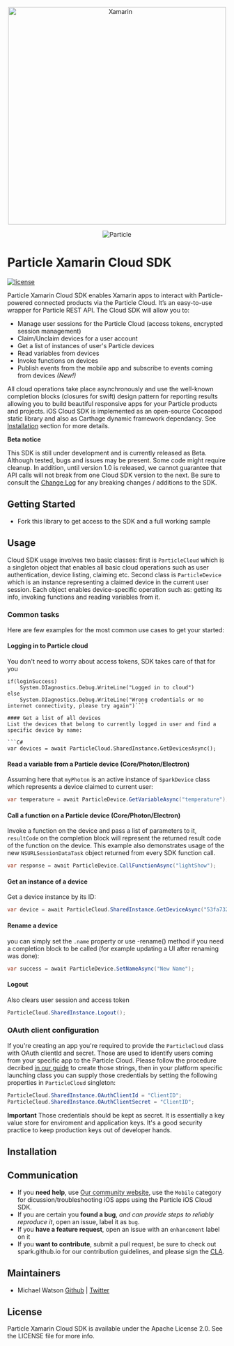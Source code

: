 <p align="center">
<img src="https://xamarin.com/content/images/pages/branding/assets/xamarin-logo.png" alt="Xamarin" title="Xamarin" width="500">
</p>
<p align="center" >
<img src="http://oi60.tinypic.com/116jd51.jpg" alt="Particle" title="Particle">
</p>

# Particle Xamarin Cloud SDK
[![license](https://img.shields.io/hexpm/l/plug.svg)](https://github.com/spark/spark-sdk-ios/blob/master/LICENSE) 

Particle Xamarin Cloud SDK enables Xamarin apps to interact with Particle-powered connected products via the Particle Cloud. It’s an easy-to-use wrapper for Particle REST API. The Cloud SDK will allow you to:

- Manage user sessions for the Particle Cloud (access tokens, encrypted session management)
- Claim/Unclaim devices for a user account
- Get a list of instances of user's Particle devices
- Read variables from devices
- Invoke functions on devices
- Publish events from the mobile app and subscribe to events coming from devices *(New!)*

All cloud operations take place asynchronously and use the well-known completion blocks (closures for swift) design pattern for reporting results allowing you to build beautiful responsive apps for your Particle products and projects.
iOS Cloud SDK is implemented as an open-source Cocoapod static library and also as Carthage dynamic framework dependancy. See [Installation](#installation) section for more details. 

**Beta notice**

This SDK is still under development and is currently released as Beta. Although tested, bugs and issues may be present. Some code might require cleanup. In addition, until version 1.0 is released, we cannot guarantee that API calls will not break from one Cloud SDK version to the next. Be sure to consult the [Change Log](https://github.com/spark/spark-sdk-ios/blob/master/CHANGELOG.md) for any breaking changes / additions to the SDK.

## Getting Started

- Fork this library to get access to the SDK and a full working sample

## Usage

Cloud SDK usage involves two basic classes: first is `ParticleCloud` which is a singleton object that enables all basic cloud operations such as user authentication, device listing, claiming etc. Second class is `ParticleDevice` which is an instance representing a claimed device in the current user session. Each object enables device-specific operation such as: getting its info, invoking functions and reading variables from it.

### Common tasks

Here are few examples for the most common use cases to get your started:

#### Logging in to Particle cloud
You don't need to worry about access tokens, SDK takes care of that for you

```var loginSuccess = await ParticleCloud.SharedInstance.LoginWithUserAsync("username@email.com"","password");
if(loginSuccess)
    System.DIagnostics.Debug.WriteLine("Logged in to cloud")
else
    System.DIagnostics.Debug.WriteLine("Wrong credentials or no internet connectivity, please try again")```

#### Get a list of all devices
List the devices that belong to currently logged in user and find a specific device by name:

```C#
var devices = await ParticleCloud.SharedInstance.GetDevicesAsync();
```

#### Read a variable from a Particle device (Core/Photon/Electron)
Assuming here that `myPhoton` is an active instance of `SparkDevice` class which represents a device claimed to current user:
 
```C#
var temperature = await ParticleDevice.GetVariableAsync("temperature");
```

#### Call a function on a Particle device (Core/Photon/Electron)
Invoke a function on the device and pass a list of parameters to it, `resultCode` on the completion block will represent the returned result code of the function on the device.
This example also demonstrates usage of the new `NSURLSessionDataTask` object returned from every SDK function call.

```C#
var response = await ParticleDevice.CallFunctionAsync("lightShow");
```
#### Get an instance of a device
Get a device instance by its ID:
   
```C#
var device = await ParticleCloud.SharedInstance.GetDeviceAsync("53fa73265066544b16208184");
```

#### Rename a device
you can simply set the `.name` property or use -rename() method if you need a completion block to be called (for example updating a UI after renaming was done):
 
```C#
var success = await ParticleDevice.SetNameAsync("New Name");
```

#### Logout
Also clears user session and access token

```C#
ParticleCloud.SharedInstance.Logout();
```

### OAuth client configuration

If you're creating an app you're required to provide the `ParticleCloud` class with OAuth clientId and secret.
Those are used to identify users coming from your specific app to the Particle Cloud.
Please follow the procedure decribed [in our guide](https://docs.particle.io/guide/how-to-build-a-product/web-app/#creating-an-oauth-client) to create those strings,
then in your platform specific launching class you can supply those credentials by setting the following properties in `ParticleCloud` singleton:



```C#
ParticleCloud.SharedInstance.OAuthClientId = "ClientID";
ParticleCloud.SharedInstance.OAuthClientSecret = "ClientID";
```

**Important**
Those credentials should be kept as secret. It is essentially a key value store for enviroment and application keys.
It's a good security practice to keep production keys out of developer hands. 

## Installation

## Communication

- If you **need help**, use [Our community website](http://community.particle.io), use the `Mobile` category for dicussion/troubleshooting iOS apps using the Particle iOS Cloud SDK.
- If you are certain you **found a bug**, _and can provide steps to reliably reproduce it_, open an issue, label it as `bug`.
- If you **have a feature request**, open an issue with an `enhancement` label on it
- If you **want to contribute**, submit a pull request, be sure to check out spark.github.io for our contribution guidelines, and please sign the [CLA](https://docs.google.com/a/particle.io/forms/d/1_2P-vRKGUFg5bmpcKLHO_qNZWGi5HKYnfrrkd-sbZoA/viewform).

## Maintainers

- Michael Watson [Github](https://www.github.com/michael-watson) | [Twitter](https://www.twitter.com/threebrewmates)

## License

Particle Xamarin Cloud SDK is available under the Apache License 2.0. See the LICENSE file for more info.